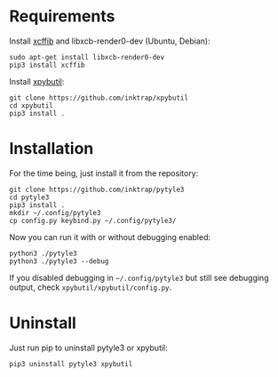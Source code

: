 
# Requirements

Install [xcffib](https://github.com/tych0/xcffib) and libxcb-render0-dev (Ubuntu, Debian):

```
sudo apt-get install libxcb-render0-dev
pip3 install xcffib
```

Install [xpybutil](https://github.com/inktrap/xpybutil):

~~~
git clone https://github.com/inktrap/xpybutil
cd xpybutil
pip3 install .
~~~


# Installation

For the time being, just install it from the repository:

~~~
git clone https://github.com/inktrap/pytyle3
cd pytyle3
pip3 install .
mkdir ~/.config/pytyle3
cp config.py keybind.py ~/.config/pytyle3/
~~~

Now you can run it with or without debugging enabled:

```
python3 ./pytyle3
python3 ./pytyle3 --debug
```

If you disabled debugging in ``~/.config/pytyle3`` but still see debugging output, check ``xpybutil/xpybutil/config.py``.


# Uninstall

Just run pip to uninstall pytyle3 or xpybutil:

```
pip3 uninstall pytyle3 xpybutil
```

